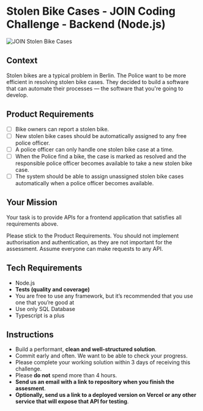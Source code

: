 # Stolen Bike Cases - JOIN Coding Challenge - Backend (Node.js)
![JOIN Stolen Bike Cases](https://github.com/join-com/coding-challenge-backend-nodejs/raw/master/illustration.png)

## Context
Stolen bikes are a typical problem in Berlin. The Police want to be more efficient in resolving stolen bike cases. They decided to build a software that can automate their processes — the software that you're going to develop. 

## Product Requirements
- [ ] Bike owners can report a stolen bike.
- [ ] New stolen bike cases should be automatically assigned to any free police officer.  
- [ ] A police officer can only handle one stolen bike case at a time. 
- [ ] When the Police find a bike, the case is marked as resolved and the responsible police officer becomes available to take a new stolen bike case. 
- [ ] The system should be able to assign unassigned stolen bike cases automatically when a police officer becomes available.

## Your Mission
Your task is to provide APIs for a frontend application that satisfies all requirements above.

Please stick to the Product Requirements. You should not implement authorisation and authentication, as they are not important for the assessment. Assume everyone can make requests to any API. 

## Tech Requirements
- Node.js
- **Tests (quality and coverage)**
- You are free to use any framework, but it’s recommended that you use one that you’re good at
- Use only SQL Database
- Typescript is a plus

## Instructions
- Build a performant, **clean and well-structured solution**.
- Commit early and often. We want to be able to check your progress.
- Please complete your working solution within 3 days of receiving this challenge.
- Please **do not** spend more than 4 hours.
- **Send us an email with a link to repository when you finish the assesment**.
- **Optionally, send us a link to a deployed version on Vercel or any other service that will expose that API for testing**.
